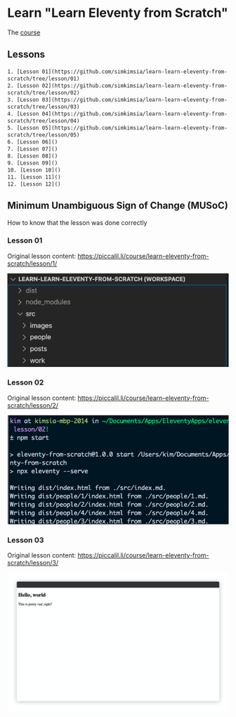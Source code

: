 # Learn "Learn Eleventy from Scratch"

The [course](https://piccalil.li/course/learn-eleventy-from-scratch/?campaign=YB0HOENA)

## Lessons

    1. [Lesson 01](https://github.com/simkimsia/learn-learn-eleventy-from-scratch/tree/lesson/01)
    2. [Lesson 02](https://github.com/simkimsia/learn-learn-eleventy-from-scratch/tree/lesson/02)
    3. [Lesson 03](https://github.com/simkimsia/learn-learn-eleventy-from-scratch/tree/lesson/03)
    4. [Lesson 04](https://github.com/simkimsia/learn-learn-eleventy-from-scratch/tree/lesson/04)
    5. [Lesson 05](https://github.com/simkimsia/learn-learn-eleventy-from-scratch/tree/lesson/05)
    6. [Lesson 06]()
    7. [Lesson 07]()
    8. [Lesson 08]()
    9. [Lesson 09]()
    10. [Lesson 10]()
    11. [Lesson 11]()
    12. [Lesson 12]()


## Minimum Unambiguous Sign of Change (MUSoC)

How to know that the lesson was done correctly

### Lesson 01

Original lesson content: https://piccalil.li/course/learn-eleventy-from-scratch/lesson/1/

![image-20201010231721360](README.assets/lesson-01-musoc.png)

### Lesson 02

Original lesson content: https://piccalil.li/course/learn-eleventy-from-scratch/lesson/2/

![lesson-02-musoc](README.assets/lesson-02-musoc.png)


### Lesson 03

Original lesson content: https://piccalil.li/course/learn-eleventy-from-scratch/lesson/3/

![A browser with a page that has a title of “Hello, world” and a paragraph that says “This is pretty rad, right?”](README.assets/lesson-03-musoc.jpg)
